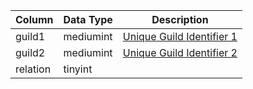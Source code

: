 | Column   | Data Type | Description                            |
| -------- | --------- | -------------------------------------- |
| guild1   | mediumint | [Unique Guild Identifier 1](guilds.md) |
| guild2   | mediumint | [Unique Guild Identifier 2](guilds.md) |
| relation | tinyint   |                                        |